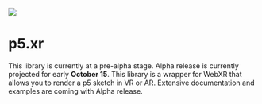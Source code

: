 ![](https://github.com/stalgiag/p5.xr/workflows/test/badge.svg)

# p5.xr

This library is currently at a pre-alpha stage. Alpha release is currently projected for early <strong>October 15</strong>. This library is a wrapper for WebXR that allows you to render a p5 sketch in VR or AR. Extensive documentation and examples are coming with Alpha release.
